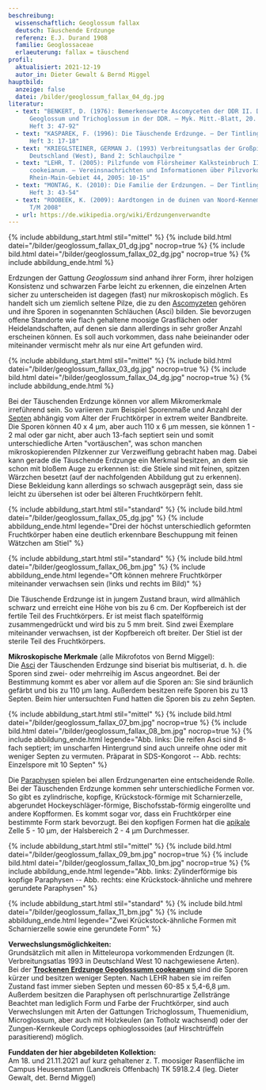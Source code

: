 ```yaml
---
beschreibung:
  wissenschaftlich: Geoglossum fallax
  deutsch: Täuschende Erdzunge
  referenz: E.J. Durand 1908
  familie: Geoglossaceae
  erlaeuterung: fallax = täuschend
profil:
  aktualisiert: 2021-12-19
  autor_in: Dieter Gewalt & Bernd Miggel
hauptbild:
  anzeige: false
  datei: /bilder/geoglossum_fallax_04_dg.jpg
literatur:
  - text: "BENKERT, D. (1976): Bemerkenswerte Ascomyceten der DDR II. Die Gattungen
      Geoglossum und Trichoglossum in der DDR. – Myk. Mitt.-Blatt, 20. Jg. 1976,
      Heft 3: 47-92"
  - text: "KASPAREK, F. (1996): Die Täuschende Erdzunge. – Der Tintling Jg. 1996,
      Heft 3: 17-18"
  - text: "KRIEGLSTEINER, GERMAN J. (1993) Verbreitungsatlas der Großpilze
      Deutschland (West), Band 2: Schlauchpilze "
  - text: "LEHR, T. (2005): Pilzfunde vom Flörsheimer Kalksteinbruch II. Geoglossum
      cookeianum. – Vereinsnachrichten und Informationen über Pilzvorkommen im
      Rhein-Main-Gebiet 44, 2005: 10-15"
  - text: "MONTAG, K. (2010): Die Familie der Erdzungen. – Der Tintling Jg. 2010,
      Heft 3: 43-54"
  - text: "ROOBEEK, K. (2009): Aardtongen in de duinen van Noord-Kennemerland. 2005
      T/M 2008"
  - url: https://de.wikipedia.org/wiki/Erdzungenverwandte
---
```

{% include abbildung_start.html stil="mittel" %}
{% include bild.html datei="/bilder/geoglossum_fallax_01_dg.jpg" nocrop=true %}
{% include bild.html datei="/bilder/geoglossum_fallax_02_dg.jpg" nocrop=true %}
{% include abbildung_ende.html %}

Erdzungen der Gattung *Geoglossum* sind anhand ihrer Form, ihrer holzigen Konsistenz und schwarzen Farbe leicht zu erkennen, die einzelnen Arten sicher zu unterscheiden ist dagegen (fast) nur mikroskopisch möglich. Es handelt sich um ziemlich seltene Pilze, die zu den [Ascomyzeten](Ascomyzeten "Glossar") gehören und ihre Sporen in sogenannten Schläuchen (Asci) bilden. Sie bevorzugen offene Standorte wie flach gehaltene moosige Grasflächen oder Heidelandschaften, auf denen sie dann allerdings in sehr großer Anzahl erscheinen können. Es soll auch vorkommen, dass nahe beieinander oder miteinander vermischt mehr als nur eine Art gefunden wird.

{% include abbildung_start.html stil="mittel" %}
{% include bild.html datei="/bilder/geoglossum_fallax_03_dg.jpg" nocrop=true %}
{% include bild.html datei="/bilder/geoglossum_fallax_04_dg.jpg" nocrop=true %}
{% include abbildung_ende.html %}

Bei der Täuschenden Erdzunge können vor allem Mikromerkmale irreführend sein. So variieren zum Beispiel Sporenmaße und Anzahl der [Septen](Septen "Glossar") abhängig vom Alter der Fruchtkörper in extrem weiter Bandbreite. Die Sporen können 40 x 4 µm, aber auch 110 x 6 µm messen, sie können 1 - 2 mal oder gar nicht, aber auch 13-fach septiert sein und somit unterschiedliche Arten "vortäuschen", was schon manchen mikroskopierenden Pilzkenner zur Verzweiflung gebracht haben mag. Dabei kann gerade die Täuschende Erdzunge ein Merkmal besitzen, an dem sie schon mit bloßem Auge zu erkennen ist: die Stiele sind mit feinen, spitzen Wärzchen besetzt (auf der nachfolgenden Abbildung gut zu erkennen). Diese Bekleidung kann allerdings so schwach ausgeprägt sein, dass sie leicht zu übersehen ist oder bei älteren Fruchtkörpern fehlt.

{% include abbildung_start.html stil="standard" %}
{% include bild.html datei="/bilder/geoglossum_fallax_05_dg.jpg" %}
{% include abbildung_ende.html legende="Drei der höchst unterschiedlich geformten Fruchtkörper haben eine deutlich erkennbare Beschuppung mit feinen Wätzchen am Stiel" %}

{% include abbildung_start.html stil="standard" %}
{% include bild.html datei="/bilder/geoglossum_fallax_06_bm.jpg" %}
{% include abbildung_ende.html legende="Oft können mehrere Fruchtkörper miteinander verwachsen sein (links und rechts im Bild)" %}

Die Täuschende Erdzunge ist in jungem Zustand braun, wird allmählich schwarz und erreicht eine Höhe von bis zu 6 cm. Der Kopfbereich ist der fertile Teil des Fruchtkörpers. Er ist meist flach spatelförmig zusammengedrückt und wird bis zu 5 mm breit. Sind zwei Exemplare miteinander verwachsen, ist der Kopfbereich oft breiter. Der Stiel ist der sterile Teil des Fruchtkörpers.

**Mikroskopische Merkmale** (alle Mikrofotos von Bernd Miggel):\
Die [Asci](Asci "Glossar") der Täuschenden Erdzunge sind biseriat bis multiseriat, d. h. die Sporen sind zwei- oder mehrreihig im Ascus angeordnet. Bei der Bestimmung kommt es aber vor allem auf die Sporen an: Sie sind bräunlich gefärbt und bis zu 110 µm lang. Außerdem besitzen reife Sporen bis zu 13 Septen. Beim hier untersuchten Fund hatten die Sporen bis zu zehn Septen.

{% include abbildung_start.html stil="mittel" %}
{% include bild.html datei="/bilder/geoglossum_fallax_07_bm.jpg" nocrop=true %}
{% include bild.html datei="/bilder/geoglossum_fallax_08_bm.jpg" nocrop=true %}
{% include abbildung_ende.html legende="Abb. links: Die reifen Asci sind 8-fach septiert; im unscharfen Hintergrund sind auch unreife ohne oder mit weniger Septen zu vermuten. Präparat in SDS-Kongorot  --  Abb. rechts: Einzelspore mit 10 Septen" %}

Die [Paraphysen](Paraphysen "Glossar") spielen bei allen Erdzungenarten eine entscheidende Rolle. Bei der Täuschenden Erdzunge kommen sehr unterschiedliche Formen vor. So gibt es zylindrische, kopfige, Krückstock-förmige mit Scharnierzelle, abgerundet Hockeyschläger-förmige, Bischofsstab-förmig  eingerollte und andere Kopfformen. Es kommt sogar vor, dass ein Fruchtkörper eine bestimmte Form stark bevorzugt. Bei den kopfigen Formen hat die [apikale](apikal "Glossar") Zelle 5 - 10 µm, der Halsbereich 2 - 4 µm Durchmesser.

{% include abbildung_start.html stil="mittel" %}
{% include bild.html datei="/bilder/geoglossum_fallax_09_bm.jpg" nocrop=true %}
{% include bild.html datei="/bilder/geoglossum_fallax_10_bm.jpg" nocrop=true %}
{% include abbildung_ende.html legende="Abb. links: Zylinderförmige bis kopfige Paraphysen  --  Abb. rechts: eine Krückstock-ähnliche und mehrere gerundete Paraphysen" %}

{% include abbildung_start.html stil="standard" %}
{% include bild.html datei="/bilder/geoglossum_fallax_11_bm.jpg" %}
{% include abbildung_ende.html legende="Zwei Krückstock-ähnliche Formen mit Scharnierzelle sowie eine gerundete Form" %}

**Verwechslungsmöglichkeiten:**  
Grundsätzlich mit allen in Mitteleuropa vorkommenden Erdzungen (lt. Verbreitungsatlas 1993 in Deutschland West 10 nachgewiesene Arten).  
Bei der **[Trockenen Erdzunge Geoglossumm cookeanum](/pilze/geoglossum-cookeanum-trockene-erdzunge)** sind die Sporen kürzer und besitzen weniger Septen. Nach LEHR haben sie im reifen Zustand fast immer sieben Septen und messen 60-85 x 5,4-6,8 µm. Außerdem besitzen die Paraphysen oft perlschnurartige Zellstränge  
Beachtet man lediglich Form und Farbe der Fruchtkörper, sind auch Verwechslungen mit Arten der Gattungen Trichoglossum, Thuemenidium, Microglossum, aber auch mit Holzkeulen (an Totholz wachsend) oder der Zungen-Kernkeule Cordyceps ophioglossoides (auf Hirschtrüffeln parasitierend) möglich.

**Funddaten der hier abgebildeten Kollektion:**  
Am 18. und 21.11.2021 auf kurz gehaltener z. T. moosiger Rasenfläche im Campus Heusenstamm (Landkreis Offenbach) TK 5918.2.4 (leg. Dieter Gewalt, det. Bernd Miggel)